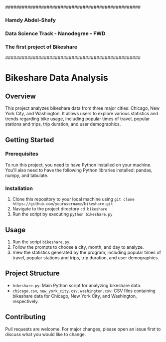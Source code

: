 #################################################
###             Hamdy Abdel-Shafy             ###
###   Data Science Track - Nanodegree - FWD   ###
###      The first project of Bikeshare       ###
#################################################

# Bikeshare Data Analysis

## Overview
This project analyzes bikeshare data from three major cities: Chicago, New York City, and Washington. It allows users to explore various statistics and trends regarding bike usage, including popular times of travel, popular stations and trips, trip duration, and user demographics.

## Getting Started
### Prerequisites
To run this project, you need to have Python installed on your machine. You'll also need to have the following Python libraries installed: pandas, numpy, and tabulate.

### Installation
1. Clone this repository to your local machine using `git clone https://github.com/yourusername/bikeshare.git`
2. Navigate to the project directory `cd bikeshare`
3. Run the script by executing `python bikeshare.py`

## Usage
1. Run the script `bikeshare.py`.
2. Follow the prompts to choose a city, month, and day to analyze.
3. View the statistics generated by the program, including popular times of travel, popular stations and trips, trip duration, and user demographics.

## Project Structure
- `bikeshare.py`: Main Python script for analyzing bikeshare data.
- `chicago.csv`, `new_york_city.csv`, `washington.csv`: CSV files containing bikeshare data for Chicago, New York City, and Washington, respectively.

## Contributing
Pull requests are welcome. For major changes, please open an issue first to discuss what you would like to change.

